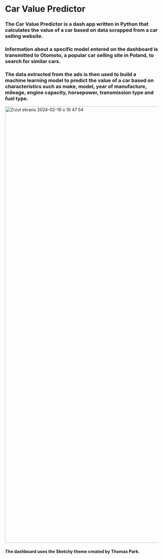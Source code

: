 # Car Value Predictor

### The Car Value Predictor is a dash app written in Python that calculates the value of a car based on data scrapped from a car selling website. 

### Information about a specific model entered on the dashboard is transmitted to Otomoto, a popular car selling site in Poland, to search for similar cars.
### The data extracted from the ads is then used to build a machine learning model to predict the value of a car based on characteristics such as make, model, year of manufacture, mileage, engine capacity, horsepower, transmission type and fuel type.


<img width="1440" alt="Zrzut ekranu 2024-02-19 o 19 47 54" src="https://github.com/Klladia/Value-Predictor/assets/157301199/fc8128da-d029-4f3a-b8a4-a4d6e2ced3b1">



#### The dashboard uses the Sketchy theme created by Thomas Park.

